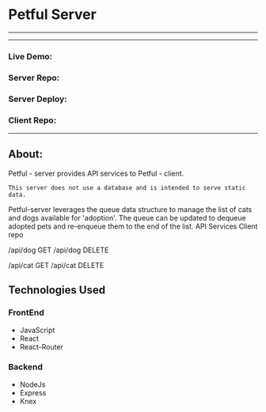 # Petful Server
---------------------------------------------------------------------------------


---------------------------------------------------------------------------------

### Live Demo: 

### Server Repo: 

### Server Deploy: 

### Client Repo: 
---------------------------------------------------------------------------------

## About:


Petful - server provides API services to Petful - client.

    This server does not use a database and is intended to serve static data.

Petful-server leverages the queue data structure to manage the list of cats and dogs available for 'adoption'. The queue can be updated to dequeue adopted pets and re-enqueue them to the end of the list.
API Services
Client repo



/api/dog GET
/api/dog DELETE

/api/cat GET
/api/cat DELETE

## Technologies Used

### FrontEnd

   * JavaScript
   * React
   * React-Router

### Backend

   * NodeJs
   * Express
   * Knex
